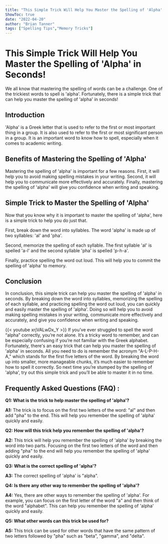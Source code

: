 ```yaml
---
title: "This Simple Trick Will Help You Master the Spelling of 'Alpha' in Seconds!"
ShowToc: true 
date: "2022-04-20"
author: "Brian Tanner" 
tags: ["Spelling Tips","Memory Tricks"]
---
```

# This Simple Trick Will Help You Master the Spelling of 'Alpha' in Seconds!
We all know that mastering the spelling of words can be a challenge. One of the trickiest words to spell is 'alpha'. Fortunately, there is a simple trick that can help you master the spelling of 'alpha' in seconds! 

## Introduction

'Alpha' is a Greek letter that is used to refer to the first or most important thing in a group. It is also used to refer to the first or most significant person in a group. It is an important word to know how to spell, especially when it comes to academic writing.

## Benefits of Mastering the Spelling of 'Alpha'

Mastering the spelling of 'alpha' is important for a few reasons. First, it will help you to avoid making spelling mistakes in your writing. Second, it will help you to communicate more effectively and accurately. Finally, mastering the spelling of 'alpha' will give you confidence when writing and speaking.

## Simple Trick to Master the Spelling of 'Alpha'

Now that you know why it is important to master the spelling of 'alpha', here is a simple trick to help you do just that. 

First, break down the word into syllables. The word 'alpha' is made up of two syllables: 'al' and 'pha'. 

Second, memorize the spelling of each syllable. The first syllable 'al' is spelled 'a-l' and the second syllable 'pha' is spelled 'p-h-a'. 

Finally, practice spelling the word out loud. This will help you to commit the spelling of 'alpha' to memory.

## Conclusion

In conclusion, this simple trick can help you master the spelling of 'alpha' in seconds. By breaking down the word into syllables, memorizing the spelling of each syllable, and practicing spelling the word out loud, you can quickly and easily master the spelling of 'alpha'. Doing so will help you to avoid making spelling mistakes in your writing, communicate more effectively and accurately, and give you confidence when writing and speaking.

{{< youtube xrjVALwDx_Y >}} 
If you’ve ever struggled to spell the word “alpha” correctly, you’re not alone. It’s a tricky word to remember, and can be especially confusing if you’re not familiar with the Greek alphabet. Fortunately, there's an easy trick that can help you master the spelling of 'alpha' in seconds. All you need to do is remember the acronym "A-L-P-H-A," which stands for the first five letters of the word. By breaking the word up into smaller, more manageable chunks, it’s much easier to remember how to spell it correctly. So next time you’re stumped by the spelling of 'alpha', try out this simple trick and you’ll be able to master it in no time.

## Frequently Asked Questions (FAQ) :
**Q1: What is the trick to help master the spelling of 'alpha'?**

**A1:** The trick is to focus on the first two letters of the word: "al" and then add "pha" to the end. This will help you remember the spelling of 'alpha' quickly and easily.

**Q2: How will this trick help you remember the spelling of 'alpha'?**

**A2:** This trick will help you remember the spelling of 'alpha' by breaking the word into two parts. Focusing on the first two letters of the word and then adding "pha" to the end will help you remember the spelling of 'alpha' quickly and easily.

**Q3: What is the correct spelling of 'alpha'?**

**A3:** The correct spelling of 'alpha' is "alpha".

**Q4: Is there any other way to remember the spelling of 'alpha'?**

**A4:** Yes, there are other ways to remember the spelling of 'alpha'. For example, you can focus on the first letter of the word "a" and then think of the word "alphabet". This can help you remember the spelling of 'alpha' quickly and easily.

**Q5: What other words can this trick be used for?**

**A5:** This trick can be used for other words that have the same pattern of two letters followed by "pha" such as "beta", "gamma", and "delta".





